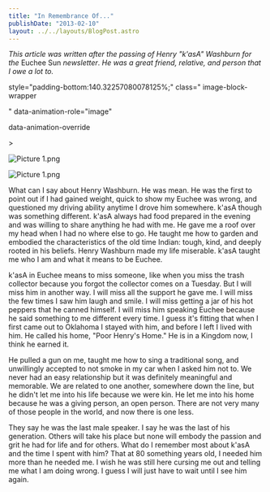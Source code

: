 ```yaml
---
title: "In Remembrance Of..."
publishDate: "2013-02-10"
layout: ../../layouts/BlogPost.astro
---
```


_This article was written after the passing of Henry "k'asA" Washburn for the_ Euchee Sun _newsletter_. _He was a great friend, relative, and person that I owe a lot to._ 



style="padding-bottom:140.32257080078125%;" class=" image-block-wrapper

" data-animation-role="image"

data-animation-override

\>

<img src="https://images.squarespace-cdn.com/content/v1/50ddb226e4b015296cd9cac2/1389302794124-YUZGSBE877Y03UQ7G2RN/Picture+1.png" alt="Picture 1.png" />

![Picture 1.png](https://images.squarespace-cdn.com/content/v1/50ddb226e4b015296cd9cac2/1389302794124-YUZGSBE877Y03UQ7G2RN/Picture+1.png)

What can I say about Henry Washburn. He was mean. He was the first to point out if I had gained weight, quick to show my Euchee was wrong, and questioned my driving ability anytime I drove him somewhere. k'asA though was something different. k'asA always had food prepared in the evening and was willing to share anything he had with me. He gave me a roof over my head when I had no where else to go. He taught me how to garden and embodied the characteristics of the old time Indian: tough, kind, and deeply rooted in his beliefs. Henry Washburn made my life miserable. k'asA taught me who I am and what it means to be Euchee.

k'asA in Euchee means to miss someone, like when you miss the trash collector because you forgot the collector comes on a Tuesday. But I will miss him in another way. I will miss all the support he gave me. I will miss the few times I saw him laugh and smile. I will miss getting a jar of his hot peppers that he canned himself. I will miss him speaking Euchee because he said something to me different every time. I guess it's fitting that when I first came out to Oklahoma I stayed with him, and before I left I lived with him. He called his home, "Poor Henry's Home." He is in a Kingdom now, I think he earned it.

He pulled a gun on me, taught me how to sing a traditional song, and unwillingly accepted to not smoke in my car when I asked him not to. We never had an easy relationship but it was definitely meaningful and memorable. We are related to one another, somewhere down the line, but he didn't let me into his life because we were kin. He let me into his home because he was a giving person, an open person. There are not very many of those people in the world, and now there is one less.

They say he was the last male speaker. I say he was the last of his generation. Others will take his place but none will embody the passion and grit he had for life and for others. What do I remember most about k'asA and the time I spent with him? That at 80 something years old, I needed him more than he needed me. I wish he was still here cursing me out and telling me what I am doing wrong. I guess I will just have to wait until I see him again.
